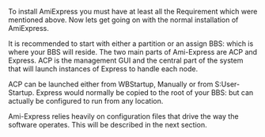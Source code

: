 To install AmiExpress you must have at least all the Requirement which were mentioned above. Now lets get going on with the normal installation of AmiExpress. 

It is recommended to start with either a partition or an assign BBS: which is where your BBS will reside. The two main parts of Ami-Express are ACP and Express. ACP is the management GUI and the central part of the system that will launch instances of Express to handle each node.

ACP can be launched either from WBStartup, Manually or from S:User-Startup. Express would normally be copied to the root of your BBS: but can actually be configured to run from any location.

Ami-Express relies heavily on configuration files that drive the way the software operates. This will be described in the next section.